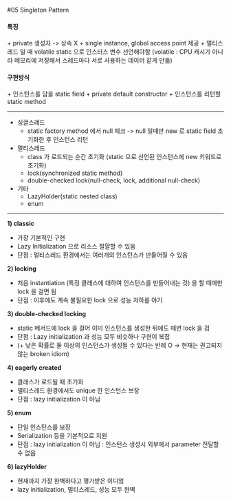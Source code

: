 #05 Singleton Pattern

<h4>특징</h4>
+ private 생성자 -> 상속 X
+ single instance, global access point 제공
+ 멀티스레드 일 때 volatile static 으로 인스터스 변수 선언해야함
  (volatile : CPU 캐시가 아니라 메모리에 저장해서 스레드마다 서로 사용하는 데이터 같게 만듦)


<h4>구현방식</h4>
+ 인스턴스를 담을 static field
+ private default constructor
+ 인스턴스를 리턴할 static method

<hr>

+ 싱글스레드
   + static factory method 에서 null 체크
    -> null 일때만 new 로 static field 초기화한 후 인스턴스 리턴
+ 멀티스레드
   + class 가 로드되는 순간 초기화
     (static 으로 선언된 인스턴스에 new 키워드로 초기화)
   + lock(synchronized static method)
   + double-checked lock(null-check, lock, additional null-check)
+ 기타
    + LazyHolder(static nested class)
    + enum

<hr>

<b>1) classic</b>
   - 가장 기본적인 구현
   - Lazy Initialization 으로 리소스 절얄할 수 있음
   - 단점 : 멀티스레드 환경에서는 여러개의 인스턴스가 만들어질 수 있음


<b>2) locking</b>
   - 처음 instantiation (특정 클래스에 대하여 인스턴스를 만들어내는 것)
     을 할 때에만 lock 을 걸면 됨
   - 단점 : 이후에도 계속 불필요한 lock 으로 성능 저하를 야기

<b>3) double-checked locking</b>
   - static 메서드에 lock 을 걸어 이미 인스턴스를 생성한 뒤에도 
    매번 lock 을 검
   - 단점 : Lazy initialization 과 성능 모두 비슷하나 구현이 복잡
   - (+ 낮은 확률로 둘 이상의 인스턴스가 생성될 수 있다는 반례 O 
     -> 현재는 권고되지 않는 broken idiom)

<b>4) eagerly created</b>
  - 클래스가 로드될 때 초기화
  - 멀티스레드 환경에서도 unique 한 인스턴스 보장
  - 단점 : lazy initialization 이 아님

<b>5) enum</b>
  - 단일 인스턴스를 보장
  - Serialization 등을 기본적으로 지원
  - 단점 : lazy initialization 이 아님
        : 인스턴스 생성시 외부에서 parameter 전달할 수 없음

<b>6) lazyHolder</b>
  - 현재까지 가장 완벽하다고 평가받은 이디엄
  - lazy initialization, 멀티스레드, 성능 모두 완벽